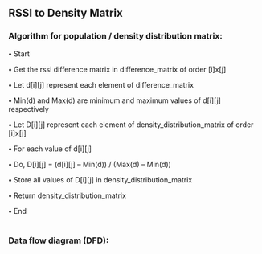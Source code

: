 ## RSSI to Density Matrix
### Algorithm for population / density distribution matrix:<br>
<b>•</b>	Start<br>

<b>•</b>	Get the rssi difference matrix in difference_matrix of order [i]x[j]<br>

<b>•</b> Let d[i][j] represent each element of difference_matrix<br>

<b>•</b>	Min(d) and Max(d) are minimum and maximum values of d[i][j] respectively<br>

<b>•</b>	Let D[i][j] represent each element of density_distribution_matrix of order [i]x[j]<br>

<b>•</b>	For each value of d[i][j]<br>

<b>•</b>	Do,    D[i][j] = (d[i][j] – Min(d)) / (Max(d) – Min(d))<br>

<b>•</b> Store all values of D[i][j] in density_distribution_matrix<br>

<b>•</b> Return density_distribution_matrix<br>

<b>•</b>	End<br><br>
### Data flow diagram (DFD):


